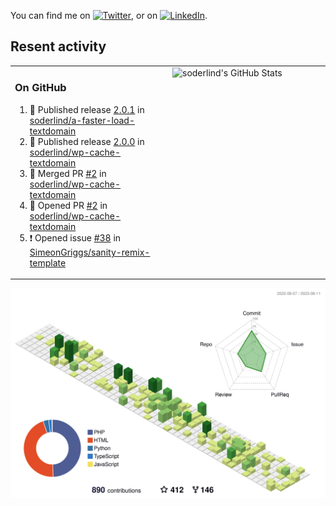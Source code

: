 


<!-- Actual text -->
You can find me on [![Twitter][1.2]][1], or on [![LinkedIn][2.2]][2].

<!-- Icons -->

[1.2]: http://i.imgur.com/wWzX9uB.png (twitter icon without padding)
[2.2]: https://raw.githubusercontent.com/MartinHeinz/MartinHeinz/master/linkedin-3-16.png (LinkedIn icon without padding)

<!-- Links to your social media accounts -->

[1]: https://twitter.com/soderlind
[2]: https://www.linkedin.com/in/soderlind/

## Resent activity

<table width="100%" border="0"><tr><td width="49%">

### On GitHub

<!--START_SECTION:activity-->
1. 🚀 Published release [2.0.1](https://github.com/soderlind/a-faster-load-textdomain/releases/tag/2.0.1) in [soderlind/a-faster-load-textdomain](https://github.com/soderlind/a-faster-load-textdomain)
2. 🚀 Published release [2.0.0](https://github.com/soderlind/wp-cache-textdomain/releases/tag/2.0.0) in [soderlind/wp-cache-textdomain](https://github.com/soderlind/wp-cache-textdomain)
3. 🎉 Merged PR [#2](https://github.com/soderlind/wp-cache-textdomain/pull/2) in [soderlind/wp-cache-textdomain](https://github.com/soderlind/wp-cache-textdomain)
4. 💪 Opened PR [#2](https://github.com/soderlind/wp-cache-textdomain/pull/2) in [soderlind/wp-cache-textdomain](https://github.com/soderlind/wp-cache-textdomain)
5. ❗ Opened issue [#38](https://github.com/SimeonGriggs/sanity-remix-template/issues/38) in [SimeonGriggs/sanity-remix-template](https://github.com/SimeonGriggs/sanity-remix-template)
<!--END_SECTION:activity-->
  </td>
<td width="49%" valign="top">
  <img   alt="soderlind's GitHub Stats" src="https://awesome-github-stats.azurewebsites.net/user-stats/soderlind?cardType=level-alternate&Title=FFFFFF&Border=FFFFFF" />
</td></tr></table>


![](./profile-3d-contrib/profile-green-animate.svg)


